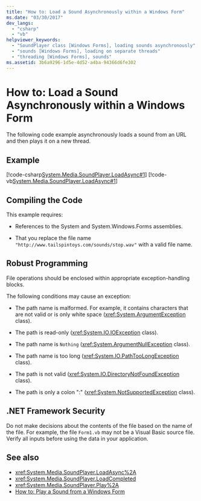 ```yaml
---
title: "How to: Load a Sound Asynchronously within a Windows Form"
ms.date: "03/30/2017"
dev_langs: 
  - "csharp"
  - "vb"
helpviewer_keywords: 
  - "SoundPlayer class [Windows Forms], loading sounds asynchronously"
  - "sounds [Windows Forms], loading on separate threads"
  - "threading [Windows Forms], sounds"
ms.assetid: 3b6a9296-1d5e-4d52-a4ba-94366d6fe302
---
```

# How to: Load a Sound Asynchronously within a Windows Form
The following code example asynchronously loads a sound from an URL and then plays it on a new thread.  
  
## Example  
 [!code-csharp[System.Media.SoundPlayer.LoadAsync#1](~/samples/snippets/csharp/VS_Snippets_Winforms/System.Media.SoundPlayer.LoadAsync/CS/Form1.cs#1)]
 [!code-vb[System.Media.SoundPlayer.LoadAsync#1](~/samples/snippets/visualbasic/VS_Snippets_Winforms/System.Media.SoundPlayer.LoadAsync/VB/Form1.vb#1)]  
  
## Compiling the Code  
 This example requires:  
  
- References to the System and System.Windows.Forms assemblies.  
  
- That you replace the file name `"http://www.tailspintoys.com/sounds/stop.wav"` with a valid file name.  
  
## Robust Programming  
 File operations should be enclosed within appropriate exception-handling blocks.  
  
 The following conditions may cause an exception:  
  
- The path name is malformed. For example, it contains characters that are not valid or is only white space (<xref:System.ArgumentException> class).  
  
- The path is read-only (<xref:System.IO.IOException> class).  
  
- The path name is `Nothing` (<xref:System.ArgumentNullException> class).  
  
- The path name is too long (<xref:System.IO.PathTooLongException> class).  
  
- The path is not valid (<xref:System.IO.DirectoryNotFoundException> class).  
  
- The path is only a colon ":" (<xref:System.NotSupportedException> class).  
  
## .NET Framework Security  
 Do not make decisions about the contents of the file based on the name of the file. For example, the file `Form1.vb` may not be a Visual Basic source file. Verify all inputs before using the data in your application.  
  
## See also

- <xref:System.Media.SoundPlayer.LoadAsync%2A>
- <xref:System.Media.SoundPlayer.LoadCompleted>
- <xref:System.Media.SoundPlayer.Play%2A>
- [How to: Play a Sound from a Windows Form](how-to-play-a-sound-from-a-windows-form.md)

